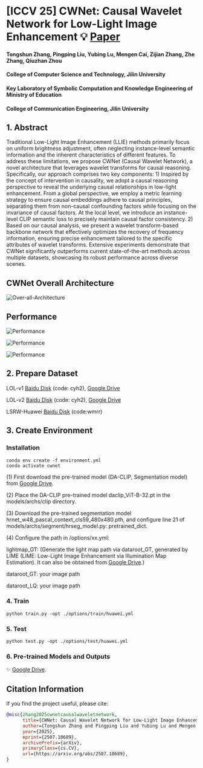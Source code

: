 # [ICCV 25] CWNet: Causal Wavelet Network for Low-Light Image Enhancement :bulb: [Paper](https://arxiv.org/abs/2507.10689) 

#### Tongshun Zhang, Pingping Liu, Yubing Lu, Mengen Cai, Zijian Zhang, Zhe Zhang, Qiuzhan Zhou
#### College of Computer Science and Technology, Jilin University
#### Key Laboratory of Symbolic Computation and Knowledge Engineering of Ministry of Education
#### College of Communication Engineering, Jilin University

## 1. Abstract
Traditional Low-Light Image Enhancement (LLIE) methods primarily focus on uniform brightness adjustment, often neglecting instance-level semantic information and the inherent characteristics of different features. To address these limitations, we propose CWNet (Causal Wavelet Network), a novel architecture that leverages wavelet transforms for causal reasoning. Specifically, our approach comprises two key components: 1) Inspired by the concept of intervention in causality, we adopt a causal reasoning perspective to reveal the underlying causal relationships in low-light enhancement. From a global perspective, we employ a metric learning strategy to ensure causal embeddings adhere to causal principles, separating them from non-causal confounding factors while focusing on the invariance of causal factors. At the local level, we introduce an instance-level CLIP semantic loss to precisely maintain causal factor consistency. 2) Based on our causal analysis, we present a wavelet transform-based backbone network that  effectively  optimizes the recovery of frequency information, ensuring precise enhancement tailored to the specific attributes of wavelet transforms. Extensive experiments demonstrate that CWNet significantly outperforms current state-of-the-art methods across multiple datasets, showcasing its robust performance across diverse scenes.

## CWNet Overall Architecture

![Over-all-Architecture](https://github.com/user-attachments/assets/2fea117c-a23e-44b5-b731-b19f931716a6)

## Performance

![Performance](https://github.com/user-attachments/assets/ef8b22c4-de69-4b70-a352-4f9951ac1798)

![Performance](https://github.com/user-attachments/assets/1d6a3968-60f4-441d-8e9a-bb80249f1b9a)

![Performance](https://github.com/user-attachments/assets/2d9b293c-3083-43fe-b90b-ea520da72fef)


## 2. Prepare Dataset

LOL-v1 [Baidu Disk](https://pan.baidu.com/share/init?surl=ZAC9TWR-YeuLIkWs3L7z4g&pwd=cyh2) (code: cyh2), [Google Drive](https://drive.google.com/file/d/1L-kqSQyrmMueBh_ziWoPFhfsAh50h20H/view?usp=sharing)

LOL-v2 [Baidu Disk](https://pan.baidu.com/share/init?surl=ZAC9TWR-YeuLIkWs3L7z4g&pwd=cyh2) (code: cyh2), [Google Drive](https://drive.google.com/file/d/1Ou9EljYZW8o5dbDCf9R34FS8Pd8kEp2U/view?usp=sharing)

LSRW-Huawei [Baidu Disk](https://pan.baidu.com/s/1XHWQAS0ZNrnCyZ-bq7MKvA) (code:wmrr)

## 3. Create Environment

### Installation
```
conda env create -f environment.yml
conda activate cwnet
```
(1) First download the pre-trained model (DA-CLIP, Segmentation model) from [Google Drive](https://drive.google.com/drive/folders/1Bcom7bANqh1_m2rNgEuG7C_JAAAF1bEh?usp=sharing).

(2) Place the DA-CLIP pre-trained model daclip_ViT-B-32.pt in the models/archs/clip directory.

(3) Download the pre-trained segmentation model hrnet_w48_pascal_context_cls59_480x480.pth, and configure line 21 of models/archs/segment/hrseg_model.py: pretrained_dict.

(4) Configure the path in /options/xx.yml:

lightmap_GT: (Generate the light map path via dataroot_GT, generated by LIME (LIME: Low-Light Image Enhancement via Illumination Map Estimation).
It can also be obtained from [Google Drive](https://drive.google.com/drive/folders/1Bcom7bANqh1_m2rNgEuG7C_JAAAF1bEh?usp=sharing).)

dataroot_GT:  your image path

dataroot_LQ:  your image path

### 4. Train
```
python train.py -opt ./options/train/huawei.yml
```

### 5. Test
```
python test.py -opt ./options/test/huawei.yml
```

### 6. Pre-trained Models and Outputs
✨ [Google Drive](https://drive.google.com/drive/folders/1Bcom7bANqh1_m2rNgEuG7C_JAAAF1bEh?usp=sharing).


## Citation Information
If you find the project useful, please cite:  

```bibtex  
@misc{zhang2025cwnetcausalwaveletnetwork,
      title={CWNet: Causal Wavelet Network for Low-Light Image Enhancement}, 
      author={Tongshun Zhang and Pingping Liu and Yubing Lu and Mengen Cai and Zijian Zhang and Zhe Zhang and Qiuzhan Zhou},
      year={2025},
      eprint={2507.10689},
      archivePrefix={arXiv},
      primaryClass={cs.CV},
      url={https://arxiv.org/abs/2507.10689}, 
}

